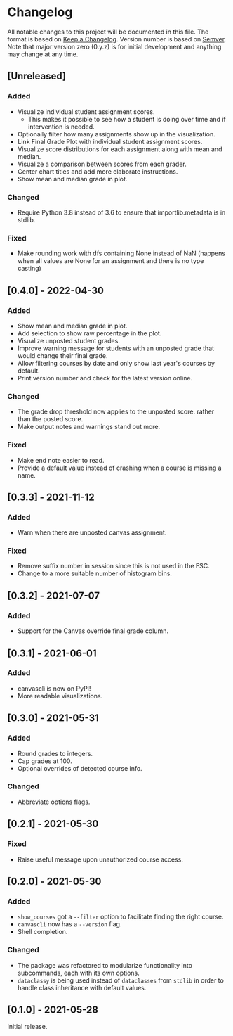 # Changelog

All notable changes to this project will be documented in this file.
The format is based on [Keep a Changelog](https://keepachangelog.com/en/1.0.0/).
Version number is based on [Semver](https://semver.org/).
Note that major version zero (0.y.z) is for initial development and anything may change at any time.

## [Unreleased]

### Added
- Visualize individual student assignment scores.
    - This makes it possible to see how a student is doing over time
    and if intervention is needed.
- Optionally filter how many assignments show up in the visualization.
- Link Final Grade Plot with individual student assignment scores.
- Visualize score distributions for each assignment along with mean and median.
- Visualize a comparison between scores from each grader.
- Center chart titles and add more elaborate instructions.
- Show mean and median grade in plot.

### Changed
- Require Python 3.8 instead of 3.6 to ensure that importlib.metadata is in stdlib.

### Fixed
- Make rounding work with dfs containing None instead of NaN
  (happens when all values are None for an assignment and there is no type casting)

## [0.4.0] - 2022-04-30

### Added
- Show mean and median grade in plot.
- Add selection to show raw percentage in the plot.
- Visualize unposted student grades.
- Improve warning message for students with an unposted grade
  that would change their final grade.
- Allow filtering courses by date
  and only show last year's courses by default.
- Print version number and check for the latest version online.

### Changed
- The grade drop threshold now applies to the unposted score.
  rather than the posted score.
- Make output notes and warnings stand out more.

### Fixed
- Make end note easier to read.
- Provide a default value instead of crashing when a course is missing a name.

## [0.3.3] - 2021-11-12

### Added
- Warn when there are unposted canvas assignment.

### Fixed
- Remove suffix number in session since this is not used in the FSC.
- Change to a more suitable number of histogram bins.

## [0.3.2] - 2021-07-07

### Added
- Support for the Canvas override final grade column.

## [0.3.1] - 2021-06-01

### Added
- canvascli is now on PyPI!
- More readable visualizations.

## [0.3.0] - 2021-05-31

### Added
- Round grades to integers.
- Cap grades at 100.
- Optional overrides of detected course info.

### Changed
- Abbreviate options flags.

## [0.2.1] - 2021-05-30

### Fixed
- Raise useful message upon unauthorized course access.

## [0.2.0] - 2021-05-30

### Added
- `show_courses` got a `--filter` option to facilitate finding the right course.
- `canvascli` now has a `--version` flag.
- Shell completion.

### Changed
- The package was refactored to modularize functionality into subcommands, each with its own options.
- `dataclassy` is being used instead of `dataclasses` from `stdlib` in order to handle class inheritance with default values.

## [0.1.0] - 2021-05-28

Initial release.
